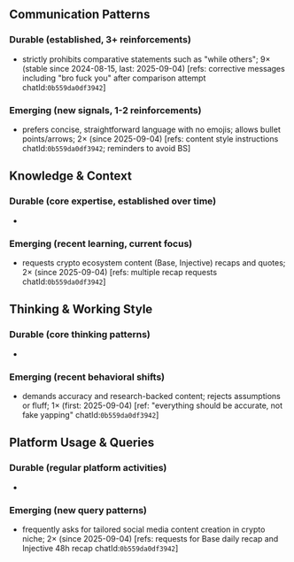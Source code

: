 ## Communication Patterns
### Durable (established, 3+ reinforcements)
- strictly prohibits comparative statements such as "while others"; 9× (stable since 2024-08-15, last: 2025-09-04) [refs: corrective messages including "bro fuck you" after comparison attempt chatId:`0b559da0df3942`]

### Emerging (new signals, 1-2 reinforcements)
- prefers concise, straightforward language with no emojis; allows bullet points/arrows; 2× (since 2025-09-04) [refs: content style instructions chatId:`0b559da0df3942`; reminders to avoid BS]

## Knowledge & Context
### Durable (core expertise, established over time)
-  

### Emerging (recent learning, current focus)
- requests crypto ecosystem content (Base, Injective) recaps and quotes; 2× (since 2025-09-04) [refs: multiple recap requests chatId:`0b559da0df3942`]

## Thinking & Working Style
### Durable (core thinking patterns)
-  

### Emerging (recent behavioral shifts)
- demands accuracy and research-backed content; rejects assumptions or fluff; 1× (first: 2025-09-04) [ref: "everything should be accurate, not fake yapping" chatId:`0b559da0df3942`]

## Platform Usage & Queries
### Durable (regular platform activities)
-  

### Emerging (new query patterns)
- frequently asks for tailored social media content creation in crypto niche; 2× (since 2025-09-04) [refs: requests for Base daily recap and Injective 48h recap chatId:`0b559da0df3942`]